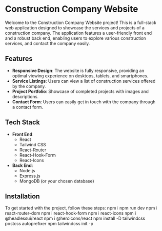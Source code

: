 # Construction Company Website

Welcome to the Construction Company Website project! This is a full-stack web application designed to showcase the services and projects of a construction company. The application features a user-friendly front end and a robust back end, enabling users to explore various construction services, and contact the company easily.

## Features
- **Responsive Design**: The website is fully responsive, providing an optimal viewing experience on desktops, tablets, and smartphones.
- **Service Listings**: Users can view a list of construction services offered by the company.
- **Project Portfolio**: Showcase of completed projects with images and descriptions.
- **Contact Form**: Users can easily get in touch with the company through a contact form.

## Tech Stack
- **Front End**:
  - React
  - Tailwind CSS
  - React-Router
  - React-Hook-Form
  - React-Icons
- **Back End**:
  - Node.js
  - Express.js
  - MongoDB (or your chosen database)

## Installation
To get started with the project, follow these steps:
npm i 
npm run dev
npm i react-router-dom
npm i react-hook-form
npm i react-icons
npm i @headlessui/react
npm i @heroicons/react
npm install -D tailwindcss postcss autoprefixer
npm tailwindcss init -p

